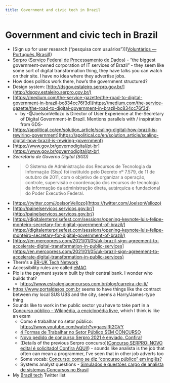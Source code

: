```yaml
---
title: Government and civic tech in Brazil
---
```


# Government and civic tech in Brazil

- [Sign up for user research (“pesquisa com usuários”)]([Voluntários — Português (Brasil)](https://www.gov.br/governodigital/pt-br/transformacao-digital/ferramentas/pesquisa-com-usuarios/voluntarios))
- [Serpro (Serviço Federal de Processamento de Dados)](https://www.serpro.gov.br) - “the biggest government-owned corporation of IT services of Brazil” - they seem like some sort of digital transformation thing, they have talks you can watch on their site. I have no idea where they advertise jobs.
- How does politics work there, how’s the government structured?
- Design system: [http://dsgov.estaleiro.serpro.gov.br/](http://dsgov.estaleiro.serpro.gov.br/)
- [https://medium.com/the-service-gazette/the-road-to-digital-government-in-brazil-bc834cc76f3d](https://medium.com/the-service-gazette/the-road-to-digital-government-in-brazil-bc834cc76f3d)
  - by -@JoelsonVellozo is Director of User Experience at the-Secretary of Digital Government-in Brazil. Mentions parallels with / inspiration from GDS-
- [https://apolitical.co/en/solution_article/scaling-digital-how-brazil-is-rewiring-government](https://apolitical.co/en/solution_article/scaling-digital-how-brazil-is-rewiring-government)
- [https://www.gov.br/governodigital/pt-br](https://www.gov.br/governodigital/pt-br)
- _Secretaria de Governo Digital (SGD)_
- > O Sistema de Administração dos Recursos de Tecnologia da Informação (Sisp) foi instituído pelo Decreto nº 7.579, de 11 de outubro de 2011, com o objetivo de organizar a operação, controle, supervisão e coordenação dos recursos de tecnologia da informação da administração direta, autárquica e fundacional do Poder Executivo Federal.
- [https://twitter.com/JoelsonVellozo](https://twitter.com/JoelsonVellozo)
- [http://painelservicos.servicos.gov.br/](http://painelservicos.servicos.gov.br/)
- [https://digitalenterprisefest.com/sessions/opening-keynote-luis-felipe-monteiro-secretary-for-digital-government-of-brazil/](https://digitalenterprisefest.com/sessions/opening-keynote-luis-felipe-monteiro-secretary-for-digital-government-of-brazil/)
- [https://en.mercopress.com/2021/01/05/uk-brazil-sign-agreement-to-accelerate-digital-transformation-in-public-services](https://en.mercopress.com/2021/01/05/uk-brazil-sign-agreement-to-accelerate-digital-transformation-in-public-services)
- There's a [BR-UK Tech Network](https://mobile.twitter.com/bruktechnetwork)
- Accessibility rules are called [eMAG](https://www.gov.br/governodigital/pt-br/acessibilidade-digital/modelo-de-acessibilidade)
- Pix is the payment system built by their central bank. I wonder who builds that?
  - https://www.estrategiaconcursos.com.br/blog/carreira-de-ti/
- https://www.portaldasos.com.br seems to have things like the contract between my local SUS UBS and the city, seems a Harry/James-type thing
- Sounds like to work in the public sector you have to take part in a [Concurso público – Wikipédia, a enciclopédia livre](https://pt.wikipedia.org/wiki/Concurso_p%C3%BAblico), which I think is like an exam
  - Como é trabalhar no setor público: https://www.youtube.com/watch?v=gacsjRt2GVY
  - [4 Formas de Trabalhar no Setor Público SEM CONCURSO](https://www.youtube.com/watch?v=BNuukXuG4q8)
  - [Novo pedido de concurso Serpro 2021 é enviado. Confira!](https://folhadirigida.com.br/concursos/noticias/servico-federal-de-processamento-de-dados-serpro/novo-pedido-de-concurso-serpro-2021-e-enviado-confira)
  - [Details of the previous Serpro concurso]([Concurso SERPRO: NOVO edital é solicitado! Confira AQUI!](https://www.estrategiaconcursos.com.br/blog/concurso-serpro/)) - sounds like analista is the job that often can mean a programmer, I’ve seen that in other job adverts too
  - Some vocab: [Concurso: como se diz “concurso público” em inglês?](https://www.teclasap.com.br/concurso/)
  - Systems analyst questions - [Simulados e questões cargo de analista de sistemas Concursos no Brasil](https://www.concursosnobrasil.com.br/questoes/analista-de-sistemas/)
- My [Brazil tech](https://twitter.com/i/lists/1350072432397316097) Twitter list
